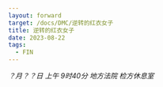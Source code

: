 ```yaml
---
layout: forward
target: /docs/DMC/逆转的红衣女子
title: 逆转的红衣女子
date: 2023-08-22
tags: 
  - FIN
---
```


*？月？？日 上午 9时40分 地方法院 检方休息室*
